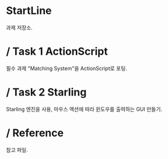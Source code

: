 ﻿# StartLine
과제 저장소.

# / Task 1 ActionScript
필수 과제 "Matching System"을 ActionScript로 포팅.

# / Task 2 Starling
Starling 엔진을 사용, 마우스 액션에 따라 윈도우를 출력하는 GUI 만들기.

# / Reference
참고 파일.
